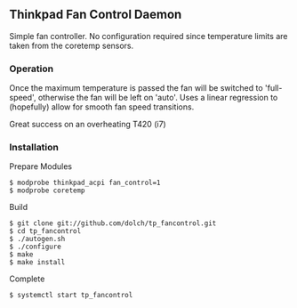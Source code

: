 Thinkpad Fan Control Daemon
--------------------
Simple fan controller. No configuration required since temperature limits are taken from the coretemp sensors. 

### Operation

Once the maximum temperature is passed the fan will be switched to 'full-speed', otherwise the fan will be left on 'auto'. Uses a linear regression to (hopefully) allow for smooth fan speed transitions.

Great success on an overheating T420 (i7)

### Installation

Prepare Modules
  
    $ modprobe thinkpad_acpi fan_control=1
    $ modprobe coretemp
    
Build
  
    $ git clone git://github.com/dolch/tp_fancontrol.git
    $ cd tp_fancontrol
    $ ./autogen.sh
    $ ./configure
    $ make
    $ make install
   
Complete

    $ systemctl start tp_fancontrol
    
